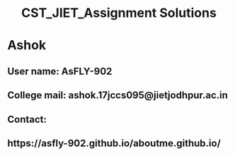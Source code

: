 <h1 align="center"> CST_JIET_Assignment Solutions </h1>
<h1>Ashok</h1>
<h2>User name: AsFLY-902</h2>
<h2>College mail: ashok.17jccs095@jietjodhpur.ac.in<h2>
 
<h2>Contact:<h2>https://asfly-902.github.io/aboutme.github.io/
